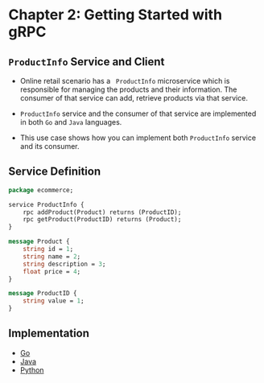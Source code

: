 # Chapter 2: Getting Started with gRPC

## ``ProductInfo`` Service and Client 

- Online retail scenario has a `` ProductInfo`` microservice which is responsible for managing the products and their
 information. The consumer of that service can add, retrieve products via that service. 

- ``ProductInfo`` service and the consumer of that service are implemented in both ``Go`` and ``Java`` languages.

- This use case shows how you can implement both ``ProductInfo`` service and its consumer.

## Service Definition 

```proto
package ecommerce;

service ProductInfo {
    rpc addProduct(Product) returns (ProductID);
    rpc getProduct(ProductID) returns (Product);
}

message Product {
    string id = 1;
    string name = 2;
    string description = 3;
    float price = 4;
}

message ProductID {
    string value = 1;
}
```

## Implementation

- [Go](./productinfo/go/README.md)
- [Java](./productinfo/java/README.md)
- [Python](./productinfo/python/README.md)
